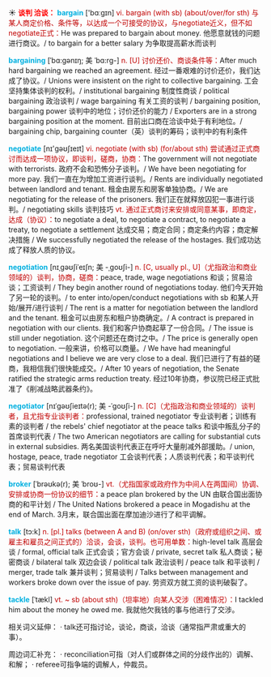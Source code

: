 ☀ <font color="red">**谈判 洽谈：**</font>
<font color="sky blue">**bargain**</font> ['bɑːɡɪn] 
<font color="#c00000">vi. bargain (with sb) (about/over/for sth) 与某人商定价格、条件等，以达成一个可接受的协议，与negotiate近义，但不如negotiate正式：</font>He was prepared to bargain about money. 他愿意就钱的问题进行商议。/ to bargain for a better salary 为争取提高薪水而谈判
           
<font color="sky blue">**bargaining**</font> [ˈbɑ:gənɪŋ; 美 ˈbɑ:rg-]
<font color="#c00000">n. [U] 讨价还价、商谈条件等：</font>After much hard bargaining we reached an agreement. 经过一番艰难的讨价还价，我们达成了协议。/ Unions were insistent on the right to collective bargaining. 工会坚持集体谈判的权利。/ institutional bargaining 制度性商谈 / political bargaining 政治谈判 / wage bargaining 有关工资的谈判 / bargaining position, bargaining power 谈判中的地位；讨价还价的能力 / Exporters are in a strong bargaining position at the moment. 目前出口商在洽谈中处于有利地位。/ bargaining chip, bargaining counter（英）谈判的筹码；谈判中的有利条件

<font color="sky blue">**negotiate**</font> [nɪ'ɡəʊʃɪeɪt] 
<font color="#c00000">vi. negotiate (with sb) (for/about sth) 尝试通过正式商讨而达成一项协议，即谈判，磋商，协商：</font>The government will not negotiate with terrorists. 政府不会和恐怖分子谈判。/ We have been negotiating for more pay. 我们一直在为增加工资进行谈判。/ Rents are individually negotiated between landlord and tenant. 租金由房东和房客单独协商。/ We are negotiating for the release of the prisoners. 我们正在就释放囚犯一事进行谈判。/ negotiating skills 谈判技巧 <font color="#c00000">vt. 通过正式商讨来安排或同意某事，即商定，达成（协议）：</font>to negotiate a deal, to negotiate a contract, to negotiate a treaty, to negotiate a settlement 达成交易；商定合同；商定条约内容；商定解决措施 / We successfully negotiated the release of the hostages. 我们成功达成了释放人质的协议。
                      
<font color="sky blue">**negotiation**</font> [nɪˌgəʊʃiˈeɪʃn; 美 -ˌgoʊʃi-]
<font color="#c00000">n. [C, usually pl., U]（尤指政治和商业领域的）谈判，协商，磋商：</font>peace, trade, wage negotiations 和谈；贸易洽谈；工资谈判 / They begin another round of negotiations today. 他们今天开始了另一轮的谈判。/ to enter into/open/conduct negotiations with sb 和某人开始/展开/进行谈判 / The rent is a matter for negotiation between the landlord and the tenant. 租金可以由房东和租户协商确定。/ A contract is prepared in negotiation with our clients. 我们和客户协商起草了一份合同。/ The issue is still under negotiation. 这个问题还在商讨之中。/ The price is generally open to negotiation. 一般来讲，价格可以商量。/ We have had meaningful negotiations and I believe we are very close to a deal. 我们已进行了有益的磋商，我相信我们很快能成交。/ After 10 years of negotiation, the Senate ratified the strategic arms reduction treaty. 经过10年协商，参议院已经正式批准了《削减战略武器条约》。
           
<font color="sky blue">**negotiator**</font> [nɪˈgəʊʃieɪtə(r); 美 -ˈgoʊʃi-]
<font color="#c00000">n. [C]（尤指政治和商业领域的）谈判者，且尤指专业谈判者：</font>professional, trained negotiator 专业谈判者；训练有素的谈判者 / the rebels' chief negotiator at the peace talks 和谈中叛乱分子的首席谈判代表 / The two American negotiators are calling for substantial cuts in external subsidies. 两名美国谈判代表正在呼吁大量削减外部援助。/ union, hostage, peace, trade negotiator 工会谈判代表；人质谈判代表；和平谈判代表；贸易谈判代表

<font color="sky blue">**broker**</font> [ˈbrəʊkə(r); 美 ˈbroʊ-]
<font color="#c00000">vt.（尤指国家或政府作为中间人在两国间）协调、安排或协商一份协议的细节：</font>a peace plan brokered by the UN 由联合国出面协商的和平计划 / The United Nations brokered a peace in Mogadishu at the end of March. 3月末，联合国出面在摩加迪沙进行了和平调解。

<font color="sky blue">**talk**</font> [tɔ:k] 
<font color="#c00000">n. [pl.] talks (between A and B) (on/over sth)（政府或组织之间、或雇主和雇员之间正式的）洽谈，会谈，谈判。也可用单数：</font>high-level talk 高层会谈 / formal, official talk 正式会谈；官方会谈 / private, secret talk 私人商谈；秘密商谈 / bilateral talk 双边会谈 / political talk 政治谈判 / peace talk 和平谈判 / merger, trade talk 兼并谈判；贸易谈判 / Talks between management and workers broke down over the issue of pay. 劳资双方就工资的谈判破裂了。
           
<font color="sky blue">**tackle**</font> [ˈtækl]
<font color="#c00000">vt. ~ sb (about sth)（坦率地）向某人交涉（困难情况）：</font>I tackled him about the money he owed me. 我就他欠我钱的事与他进行了交涉。

相关词义延伸：
· talk还可指讨论，谈论，商谈，洽谈（通常指严肃或重大的事）。

周边词汇补充：
· reconciliation可指（对人们或群体之间的分歧作出的）调解、和解；
· referee可指争端的调解人，仲裁员。


